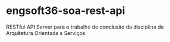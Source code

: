 # engsoft36-soa-rest-api
RESTful API Server para o trabalho de conclusão da disciplina de Arquitetura Orientada a Serviços 
